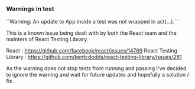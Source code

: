 ### Warnings in test

``Warning: An update to App inside a test was not wrapped in act(...).```

This is a known issue being dealt with by both the React team and the mainters of React Testing Library.

React : https://github.com/facebook/react/issues/14769
React Testing Library : https://github.com/kentcdodds/react-testing-library/issues/281

As the warning does not stop tests from running and passing I've decided to ignore the warning and wait for future updates and hopefully a solution / fix.
